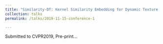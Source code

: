 ```yaml
---
title: "Similarity-DT: Kernel Similarity Embedding for Dynamic Texture Synthesis"
collection: talks
permalink: /talks/2019-11-15-conference-1

---
```

Submitted to CVPR2019, Pre-print...


